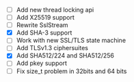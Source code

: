 - [ ] Add new thread locking api
- [ ] Add X25519 support
- [ ] Rewrite SslStream
- [x] Add SHA-3 support
- [ ] Work with new SSL/TLS state machine
- [ ] Add TLSv1.3 ciphersuites
- [x] Add SHA512/224 and SHA512/256
- [ ] Add pkey support
- [ ] Fix size_t problem in 32bits and 64 bits